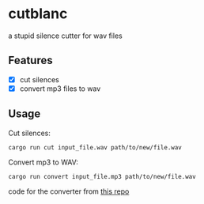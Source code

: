 # cutblanc
a stupid silence cutter for wav files

## Features
- [X] cut silences
- [X] convert mp3 files to wav

## Usage 
Cut silences:
```
cargo run cut input_file.wav path/to/new/file.wav
```

Convert mp3 to WAV:
```
cargo run convert input_file.mp3 path/to/new/file.wav
```
code for the converter from [this repo](https://github.com/tinashe-mundangepfupfu/mp3ToWavConverter)
